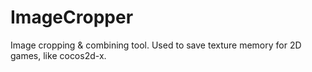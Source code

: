 ImageCropper
============

Image cropping &amp; combining tool. Used to save texture memory for 2D games, like cocos2d-x.
